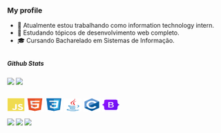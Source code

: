 ### My profile

- 👔 Atualmente estou trabalhando como information technology intern.
- 📖 Estudando tópicos de desenvolvimento web completo. 
- 🎓 Cursando Bacharelado em Sistemas de Informação.
##

<div>
  <h5>Github Stats</h5>
  <p align="left">
  <img height="180em" src="https://github-readme-stats.vercel.app/api?username=mts-andre&theme=transparent&show_icons=true" align = "center"/>
  <img height="180em" src="https://github-readme-stats.vercel.app/api/top-langs?username=mts-andre&theme=transparent&show_icons=true&locale=en&layout=compact" align = "center"/>
  </p>
</div>

<div style="display: inline_block"><br>
    <img align="center" height="30" width="40" src="https://raw.githubusercontent.com/devicons/devicon/master/icons/javascript/javascript-plain.svg">
    <img align="center" height="30" width="40" src="https://raw.githubusercontent.com/devicons/devicon/master/icons/html5/html5-original.svg">
    <img align="center" height="30" width="40" src="https://raw.githubusercontent.com/devicons/devicon/master/icons/css3/css3-original.svg">
    <img align="center" height="30" width="40" src="https://raw.githubusercontent.com/devicons/devicon/master/icons/java/java-original.svg">
    <img align="center" height="30" width="40" src="https://raw.githubusercontent.com/devicons/devicon/master/icons/c/c-original.svg">
    <img align="center" height="30" width="40" src="https://raw.githubusercontent.com/devicons/devicon/master/icons/bootstrap/bootstrap-original.svg">
    
<div style="display: inline_block"><br>
  <a href = "mailto:matheusndre.02mtd@gmail.com"><img src="https://img.shields.io/badge/-Gmail-%23333?style=for-the-badge&logo=gmail&logoColor=white" target="_blank"></a>
  <a href="https://www.linkedin.com/in/matheus-andr%C3%A9-9b6824211" target="_blank"><img src="https://img.shields.io/badge/-LinkedIn-%230077B5?style=for-the-badge&logo=linkedin&logoColor=white" target="_blank"></a> 
  <a href="https://wa.me/5511991807636?text=Se%20essa%20tela%20est%C3%A1%20aparecendo%20em%20seu%20display,%20provavelmente%20algo%20chamou%20seu%20interesse,%20entre%20em%20contato%20comigo,%20teremos%20uma%20%C3%B3tima%20conversa%20:)" target="_blank"><img src="https://img.shields.io/badge/WhatsApp-25D366?style=for-the-badge&logo=whatsapp&logoColor=white" target="-blank"></a>
</div>
</div>

##
